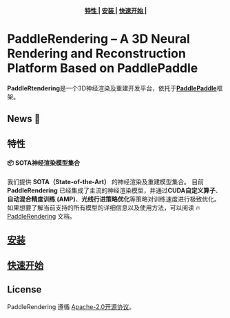 <h4 align="center">
  <a href=#特性> 特性 </a> |
  <a href=#安装> 安装 </a> |
  <a href=#快速开始> 快速开始 </a> |
</h4>

# PaddleRendering – A 3D Neural Rendering and Reconstruction Platform Based on PaddlePaddle

**PaddleRtendering**是一个3D神经渲染及重建开发平台，依托于[**PaddlePaddle**](https://www.paddlepaddle.org.cn/)框架。

## News 📢

## 特性
#### 📦 SOTA神经渲染模型集合
我们提供 **SOTA（State-of-the-Art）** 的神经渲染及重建模型集合。
目前 **PaddleRendering** 已经集成了主流的神经渲染模型，并通过**CUDA自定义算子**、**自动混合精度训练 (AMP)**、**光线行进策略优化**等策略对训练速度进行极致优化。如果想要了解当前支持的所有模型的详细信息以及使用方法，可以阅读 🔥 [PaddleRendering](./docs) 文档。

## [安装](./docs/installation.md)

## [快速开始](./docs/quickstart.md)

## License
PaddleRendering 遵循 [Apache-2.0开源协议](../../LICENSE)。
